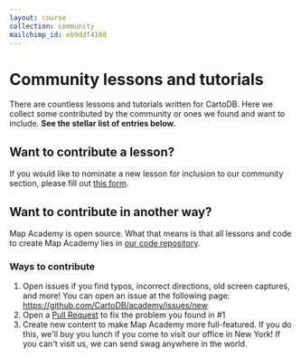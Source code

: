 ```yaml
---
layout: course
collection: community
mailchimp_id: eb9ddf4108
---
```

# Community lessons and tutorials

There are countless lessons and tutorials written for CartoDB. Here we collect some contributed by the community or ones we found and want to include. **See the stellar list of entries below.**

## Want to contribute a lesson?

If you would like to nominate a new lesson for inclusion to our community section, please fill out [this form](https://docs.google.com/forms/d/13KyJ2qzQvIc0FXJ34v1TUZydxk4eoZzhHEnBm2dhu3s/viewform?usp=send_form).

## Want to contribute in another way?

Map Academy is open source. What that means is that all lessons and code to create Map Academy lies in [our code repository](http://github.com/CartoDB/academy).

### Ways to contribute

1. Open issues if you find typos, incorrect directions, old screen captures, and more! You can open an issue at the following page: <a href="https://github.com/CartoDB/academy/issues/new">https://github.com/CartoDB/academy/issues/new</a>
2. Open a <a href="https://github.com/CartoDB/academy/compare">Pull Request</a> to fix the problem you found in #1
3. Create new content to make Map Academy more full-featured. If you do this, we'll buy you lunch if you come to visit our office in New York! If you can't visit us, we can send swag anywhere in the world.
